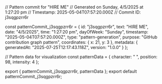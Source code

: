 // Pattern commit for "HIRE ME"
// Generated on Sunday, 4/5/2025 at 1:27:20 pm
// Timestamp: 2025-05-04T07:57:20.000Z
// Commit ID: j3sqgpzrr6r

const patternCommit_j3sqgpzrr6r = {
  id: "j3sqgpzrr6r",
  text: "HIRE ME",
  date: "4/5/2025",
  time: "1:27:20 pm",
  dayOfWeek: "Sunday",
  timestamp: "2025-05-04T07:57:20.000Z",
  type: "pattern-generation",
  purpose: "GitHub contribution graph pattern",
  coordinates: {
    x: 21,
    y: 3
  },
  metadata: {
    generatedAt: "2025-07-25T12:17:43.118Z",
    version: "1.0.0"
  }
};

// Pattern data for visualization
const patternData = {
  character: " ",
  position: 98,
  intensity: 4
};

export { patternCommit_j3sqgpzrr6r, patternData };
export default patternCommit_j3sqgpzrr6r;
